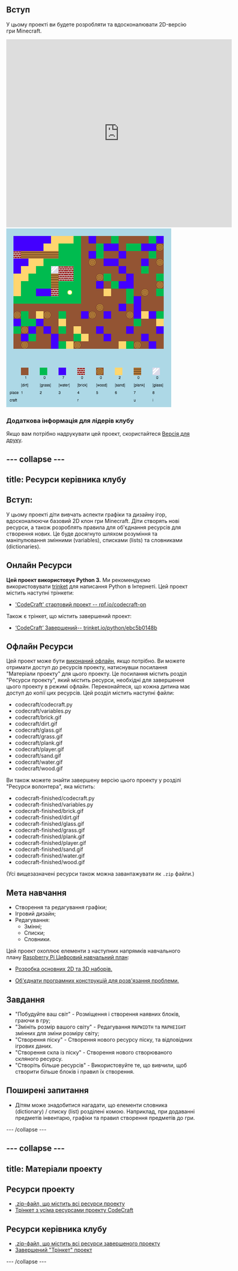 ## Вступ

У цьому проекті ви будете розробляти та вдосконалювати 2D-версію гри Minecraft.

<div class="trinket">
  <iframe src="https://trinket.io/embed/python/ebc5b0148b?outputOnly=true&start=result" width="600" height="500" frameborder="0" marginwidth="0" marginheight="0" allowfullscreen>
  </iframe>
  <img src="images/craft-finished.png">
</div>

### Додаткова інформація для лідерів клубу

Якщо вам потрібно надрукувати цей проект, скористайтеся [Версія для друку](https://projects.raspberrypi.org/en/projects/codecraft/print).

## \--- collapse \---

## title: Ресурси керівника клубу

## Вступ:

У цьому проекті діти вивчать аспекти графіки та дизайну ігор, вдосконалюючи базовий 2D клон гри Minecraft. Діти створять нові ресурси, а також розроблять правила для об'єднання ресурсів для створення нових. Це буде досягнуто шляхом розуміння та маніпулювання змінними (variables), списками (lists) та словниками (dictionaries).

## Онлайн Ресурси

**Цей проект використовує Python 3.** Ми рекомендуємо використовувати [trinket](https://trinket.io/) для написання Python в Інтернеті. Цей проект містить наступні трінкети:

+ ['CodeCraft' стартовий проект -- rpf.io/codecraft-on](http://rpf.io/codecraft-on)

Також є трінкет, що містить завершений проект:

+ [‘CodeCraft’ Завершений-- trinket.io/python/ebc5b0148b](https://trinket.io/python/ebc5b0148b)

## Офлайн Ресурси

Цей проект може бути [виконаний офлайн](https://www.codeclubprojects.org/en-GB/resources/python-working-offline/), якщо потрібно. Ви можете отримати доступ до ресурсів проекту, натиснувши посилання "Матеріали проекту" для цього проекту. Це посилання містить розділ "Ресурси проекту", який містить ресурси, необхідні для завершення цього проекту в режимі офлайн. Переконайтеся, що кожна дитина має доступ до копії цих ресурсів. Цей розділ містить наступні файли:

+ codecraft/codecraft.py
+ codecraft/variables.py
+ codecraft/brick.gif
+ codecraft/dirt.gif
+ codecraft/glass.gif
+ codecraft/grass.gif
+ codecraft/plank.gif
+ codecraft/player.gif
+ codecraft/sand.gif
+ codecraft/water.gif
+ codecraft/wood.gif

Ви також можете знайти завершену версію цього проекту у розділі "Ресурси волонтера", яка містить:

+ codecraft-finished/codecraft.py
+ codecraft-finished/variables.py
+ codecraft-finished/brick.gif
+ codecraft-finished/dirt.gif
+ codecraft-finished/glass.gif
+ codecraft-finished/grass.gif
+ codecraft-finished/plank.gif
+ codecraft-finished/player.gif
+ codecraft-finished/sand.gif
+ codecraft-finished/water.gif
+ codecraft-finished/wood.gif

(Усі вищезазначені ресурси також можна завантажувати як `.zip` файли.)

## Мета навчання

+ Створення та редагування графіки;
+ Ігровий дизайн;
+ Редагування: 
    + Змінні;
    + Списки;
    + Словники.

Цей проект охоплює елементи з наступних напрямків навчального плану [ Raspberry Pi Цифровий навчальний план](http://rpf.io/curriculum):

+ [Розробка основних 2D та 3D наборів.](https://www.raspberrypi.org/curriculum/design/creator)

+ [Об'єднати програмних конструкцій для розв'язання проблеми.](https://www.raspberrypi.org/curriculum/programming/builder)

## Завдання

+ "Побудуйте ваш світ" - Розміщення і створення наявних блоків, граючи в гру;
+ "Змініть розмір вашого світу" - Редагування `MAPWIDTH` та `MAPHEIGHT` змінних для зміни розміру світу;
+ "Створення піску" - Створення нового ресурсу піску, та відповідних ігрових даних.
+ "Створення скла із піску" - Створення нового створюваного скляного ресурсу.
+ "Створіть більше ресурсів" - Використовуйте те, що вивчили, щоб створити більше блоків і правил їх створення.

## Поширені запитання

+ Дітям може знадобитися нагадати, що елементи словника (dictionary) / списку (list) розділені комою. Наприклад, при додаванні предметів інвентарю, графіки та правил створення предметів до гри.

\--- /collapse \---

## \--- collapse \---

## title: Матеріали проекту

## Ресурси проекту

+ [.zip-файл, що містить всі ресурси проекту](resources/codecraft-resources.zip)
+ [Трінкет з усіма ресурсами проекту CodeCraft](http://rpf.io/codecraft-on)

## Ресурси керівника клубу

+ [.zip-файл, що містить всі ресурси завершеного проекту](solutions/codecraft-solution.zip)
+ [Завершений "Трінкет" проект](https://trinket.io/python/ebc5b0148b)

\--- /collapse \---